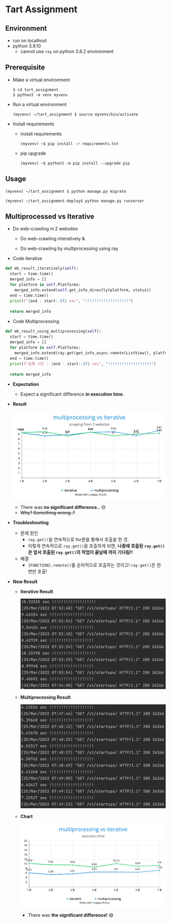 # Tart Assignment



## Environment

- run on localhost
- python 3.9.10
  - cannot use `ray` on python 3.8.2 environment




## Prerequisite

- Make a virtual environment

  ```shell
  $ cd tart_assignment
  $ python3 -m venv myvenv
  ```

- Run a virtual environment

  ```shell
  (myvenv) ~/tart_assignment $ source myvenv/bin/activate
  ```

- Install requirements

  - install requirements

    ```shell
    (myvenv) ~$ pip install -r requirements.txt
    ```

  - pip upgrade

    ```shell
    (myvenv) ~$ python3 -m pip install --upgrade pip
    ```

    

## Usage

```shell
(myvenv) ~/tart_assignment $ python manage.py migrate
```

```shell
(myvenv) ~/tart_assignment-deploy$ python manage.py runserver
```



## Multiprocessed vs Iterative

- Do web-crawling in 2 websites

  - Do web-crawling interatively &

  - Do web-crawling by multiprocessing using ray



- Code iterative

```python
def mk_result_iteratively(self):
  start = time.time()
  merged_info = []
  for platform in self.Platforms:
    merged_info.extend(self.get_info_directly(platform, status))
  end = time.time()
  print(f"{end - start:.5f} sec", "!!!!!!!!!!!!!!!!!!!")

  return merged_info
```



- Code Multiprocessing

```python
def mk_result_using_multiprocessing(self):
  start = time.time()
  merged_info = []
  for platform in self.Platforms:
    merged_info.extend(ray.get(get_info_async.remote(ListView(), platform=platform, status=status)))
  end = time.time()
  print(f"실행 시간 : {end - start:.5f} sec", "!!!!!!!!!!!!!!!!!!!")
  
  return merged_info
```



- **Expectation**
  - Expect a significant difference **in execution time**.

- **Result**

  ![multiprocessing vs iterative](./_imgs_for_doc/multiprocessingVSiterative.png)

  - There was **no significant difference..** 😢
  - ~~Why? Something wrong..?~~

- **Troubleshooting**
  - 문제 원인
    - `ray.get()`을 연속적으로 for문을 통해서 호출을 한 것. 
    - 이렇게 연속적으로 `ray.get()`을 호출하게 되면, **나중에 호출된 `ray.get()`은 앞서 호출된 `ray.get()`의 작업이 끝날때 까지 기다림!!**
  - 해결
    - `[FUNCTION].remote()`를 순차적으로 호출하는 것이고! `ray.get()`은 한 번만 호출!

- **New Result**

  - **Iterative Result**

    ![multiprocessing vs iterative](./_imgs_for_doc/res_iter.png)

  - **Multiprocessing Result**

    ![multiprocessing vs iterative](./_imgs_for_doc/res_multi.png)

  - **Chart**

    ![multiprocessing vs iterative](./_imgs_for_doc/multiprocessingVSiterative2.png)

    - There was **the significant difference!** 😄

  
